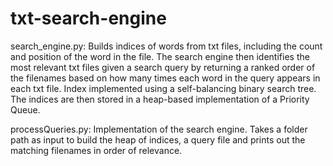 # txt-search-engine

search_engine.py:
Builds indices of words from txt files, including the count and position of the word in the file.
The search engine then identifies the most relevant txt files given a search query by returning a ranked order of the filenames based on how many times each word in the query appears in each txt file.
Index implemented using a self-balancing binary search tree.
The indices are then stored in a heap-based implementation of a Priority Queue.

processQueries.py:
Implementation of the search engine.
Takes a folder path as input to build the heap of indices, a query file and prints out the matching filenames in order of relevance.
